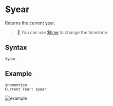 # $year
Returns the current year.

> 📌 You can use [$time](./time.md) to change the timezone.

## Syntax
```
$year
```

## Example
```
$nomention
Current Year: $year
```

![example](https://user-images.githubusercontent.com/113303649/198890214-79406f27-d810-4e56-b03e-8063542f2959.png)
